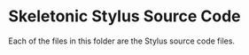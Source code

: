 # Skeletonic Stylus Source Code

Each of the files in this folder are the Stylus source code files.
